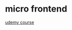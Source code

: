 # micro frontend

[udemy course](https://www.udemy.com/course/microfrontend-course/learn/lecture/23207024#overview)
